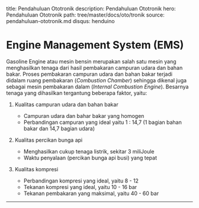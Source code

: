 title: Pendahuluan Ototronik
description: Pendahuluan Ototronik
hero: Pendahuluan Ototronik
path: tree/master/docs/oto/tronik
source: pendahuluan-ototronik.md
disqus: henduino

# Engine Management System (EMS)

Gasoline Engine atau mesin bensin merupakan salah satu mesin yang menghasilkan tenaga dari hasil pembakaran campuran udara dan bahan bakar. Proses pembakaran campuran udara dan bahan bakar terjadi didalam ruang pembakaran (*Combustion Chamber*) sehingga dikenal juga sebagai mesin pembakaran dalam (*Internal Combustion Engine*). Besarnya tenaga yang dihasilkan tergantung beberapa faktor, yaitu:

1. Kualitas campuran udara dan bahan bakar
	* Campuran udara dan bahar bakar yang homogen
	* Perbandingan campuran yang ideal yaitu 1 : 14,7 (1 bagian bahan bakar dan 14,7 bagian udara)

2. Kualitas percikan bunga api
	* Menghasilkan cukup tenaga listrik, sekitar 3 miliJoule
	* Waktu penyalaan (percikan bunga api busi) yang tepat

3. Kualitas kompresi
	* Perbandingan kompresi yang ideal, yaitu 8 - 12
	* Tekanan kompresi yang ideal, yaitu 10 - 16 bar
	* Tekanan pembakaran yang maksimal, yaitu 40 - 60 bar

* * *


